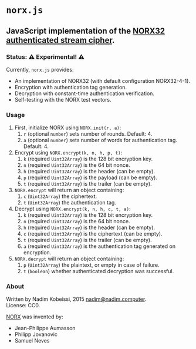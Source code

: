 # `norx.js`
## JavaScript implementation of the [NORX32 authenticated stream cipher](https://norx.io).

### Status: :warning: Experimental! :warning:
Currently, `norx.js` provides:  

* An implementation of NORX32 (with default configuration NORX32-4-1).
* Encryption with authentication tag generation.
* Decryption with constant-time authentication verification.
* Self-testing with the NORX test vectors.

### Usage

1. First, initialize NORX using `NORX.init(r, a)`:
	1. `r` (optional `number`) sets number of rounds. Default: 4.
	2. `a` (optional `number`) sets number of words for authentication tag. Default: 4.
2. Encrypt using `NORX.encrypt(k, n, h, p, t)`:
	1. `k` (required `Uint32Array`) is the 128 bit encryption key.
	2. `n` (required `Uint32Array`) is the 64 bit nonce.
	3. `h` (required `Uint32Array`) is the header (can be empty).
	4. `p` (required `Uint32Array`) is the payload (can be empty).
	5. `t` (required `Uint32Array`) is the trailer (can be empty).
3. `NORX.encrypt` will return an object containing:
	1. `c` (`Uint32Array`) the ciphertext.
	2. `t` (`Uint32Array`) the authentication tag.
4. Decrypt using `NORX.encrypt(k, n, h, c, t, a)`:
	1. `k` (required `Uint32Array`) is the 128 bit encryption key.
	2. `n` (required `Uint32Array`) is the 64 bit nonce.
	3. `h` (required `Uint32Array`) is the header (can be empty).
	4. `c` (required `Uint32Array`) is the ciphertext (can be empty).
	5. `t` (required `Uint32Array`) is the trailer (can be empty).
	6. `a` (required `Uint32Array`) is the authentication tag generated on encryption.
5. `NORX.decrypt` will return an object containing:
	1. `p` (`Uint32Array`) the plaintext, or empty in case of failure.
	2. `t` (`boolean`) whether authenticated decryption was successful.

### About
Written by Nadim Kobeissi, 2015 <nadim@nadim.computer>.  
License: CC0.

[NORX](https://norx.io) was invented by:

* Jean-Philippe Aumasson
* Philipp Jovanovic
* Samuel Neves